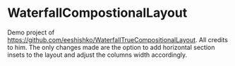 # WaterfallCompostionalLayout

Demo project of https://github.com/eeshishko/WaterfallTrueCompositionalLayout. All credits to him. The only changes made are the option to add horizontal section insets to the layout and adjust the columns width accordingly.
